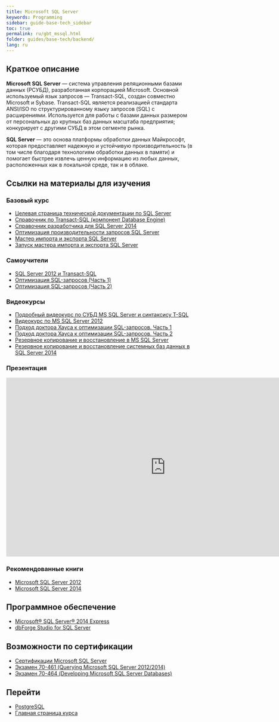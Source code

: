 ```yaml
---
title: Microsoft SQL Server
keywords: Programming
sidebar: guide-base-tech_sidebar
toc: true
permalink: ru/gbt_mssql.html
folder: guides/base-tech/backend/
lang: ru
---
```


## Краткое описание

**Microsoft SQL Server** — система управления реляционными базами данных (РСУБД), разработанная корпорацией Microsoft. Основной используемый язык запросов — Transact-SQL, создан совместно Microsoft и Sybase. Transact-SQL является реализацией стандарта ANSI/ISO по структурированному языку запросов (SQL) с расширениями. Используется для работы с базами данных размером от персональных до крупных баз данных масштаба предприятия; конкурирует с другими СУБД в этом сегменте рынка.

**SQL Server** — это основа платформы обработки данных Майкрософт, которая предоставляет надежную и устойчивую производительность (в том числе благодаря технологиям обработки данных в памяти) и помогает быстрее извлечь ценную информацию из любых данных, расположенных как в локальной среде, так и в облаке.

##  Ссылки на материалы для изучения

### Базовый курс

* [Целевая страница технической документации по SQL Server](https://msdn.microsoft.com/ru-ru/library/mt590198(v=sql.1).aspx)
* [Справочник по Transact-SQL (компонент Database Engine)](https://msdn.microsoft.com/ru-ru/library/bb510741.aspx)
* [Справочник разработчика для SQL Server 2014](https://msdn.microsoft.com/ru-ru/library/dd206988(v=sql.120).aspx)
* [Оптимизация производительности запросов SQL Server](https://technet.microsoft.com/ru-ru/library/2007.11.sqlquery.aspx)
* [Мастер импорта и экспорта SQL Server](https://msdn.microsoft.com/ru-ru/library/ms141209(v=sql.120).aspx)
* [Запуск мастера импорта и экспорта SQL Server](https://msdn.microsoft.com/ru-ru/library/ms140052(v=sql.120).aspx)

### Самоучители

* [SQL Server 2012 и Transact-SQL](https://professorweb.ru/my/sql-server/2012/level1/)
* [Оптимизация SQL-запросов (Часть 1)](http://ts-soft.ru/blog/sql-optimization-1)
* [Оптимизация SQL-запросов (Часть 2)](http://ts-soft.ru/blog/sql-optimization-2)

### Видеокурсы

* [Подробный видеокурс по СУБД MS SQL Server и синтаксису T-SQL](https://www.youtube.com/playlist?list=PLWCoo5SF-qANaHABEiNOJ-yBcmYqOEve1)
* [Видеокурс по MS SQL Server 2012](https://www.youtube.com/watch?v=N_z4dsJ3sbM&list=PLshd8LOTR60Fu5locACXWHQXU0M2Q509r)
* [Подход доктора Хауса к оптимизации SQL-запросов. Часть 1](https://www.lektorium.tv/lecture/14561)
* [Подход доктора Хауса к оптимизации SQL-запросов. Часть 2](https://www.lektorium.tv/lecture/14562)
* [Резервное копирование и восстановление в MS SQL Server](https://www.youtube.com/watch?v=hflRnP-1Ik0)
* [Резервное копирование и восстановление системных баз данных в SQL Server 2014](https://www.youtube.com/watch?v=Mm_71iKzf44)


### Презентация
<div class="thumb-wrap" style="margin-top: 13px; margin-bottom: 13px">
    <iframe width="854" height="480" src="https://www.youtube.com/embed/Ds8GCdhbu5g" frameborder="0" allowfullscreen></iframe>
</div>

### Рекомендованные книги

* [Microsoft SQL Server 2012](http://www.ozon.ru/context/detail/id/32125332/)
* [Microsoft SQL Server 2014](http://www.ozon.ru/context/detail/id/31350961/)

## Программное обеспечение

* [Microsoft® SQL Server® 2014 Express](https://www.microsoft.com/ru-ru/download/details.aspx?id=42299)
* [dbForge Studio for SQL Server](https://www.devart.com/ru/dbforge/sql/studio/)

## Возможности по сертификации

* [Сертификации Microsoft SQL Server](https://www.microsoft.com/ru-ru/learning/sql-certification.aspx)
* [Экзамен 70-461 (Querying Microsoft SQL Server 2012/2014)](https://www.microsoft.com/ru-ru/learning/exam-70-461.aspx)
* [Экзамен 70-464 (Developing Microsoft SQL Server Databases)](https://www.microsoft.com/ru-ru/learning/exam-70-464.aspx)

## Перейти

* [PostgreSQL](gbt_postgresql.html)
* [Главная страница курса](gbt_landing-page.html)
